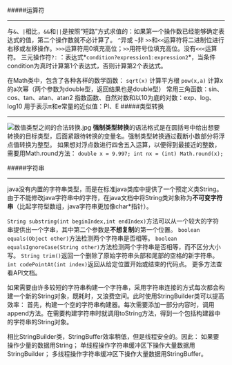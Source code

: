 #####运算符
***
与`&`、`|`相比，`&&`和`||`是按照“短路”方式求值的：如果第一个操作数已经能够确定表达式的值，第二个操作数就不必计算了。
`^`异或
`~`非 
`>>`和`<<`运算符将二进制位进行右移或左移操作。`>>>`运算符用0填充高位；`>>`用符号位填充高位。没有`<<<`运算符。
三元操作符`?:` ：表达式*`condition?expression1:expression2`*，当条件condition为真时计算第1个表达式，否则计算第2个表达式。

在Math类中，包含了各种各样的数学函数：
`sqrt(x)` 计算平方根
`pow(x,a)` 计算x的a次幂（两个参数为double型，返回结果也是double型）
常用三角函数：sin、cos、tan、atan、atan2
指数函数、自然对数和以10为底的对数：exp、log、log10
用于表示π和e常量的近似值：PI、E
#####类型转换
***
![数值类型之间的合法转换.jpg](http://upload-images.jianshu.io/upload_images/2702529-14ac4ad3bcab7b63.jpg?imageMogr2/auto-orient/strip%7CimageView2/2/w/1240)
**强制类型转换**的语法格式是在圆括号中给出想要转换的目标类型，后面紧跟待转换的变量名。强制类型转换通过截断小数部分将浮点值转换为整型。
如果想对浮点数进行四舍五入运算，以便得到最接近的整数，需要用Math.round方法：
`double x = 9.997;
int nx = (int) Math.round(x);`


#####字符串
***
java没有内置的字符串类型，而是在标准java类库中提供了一个预定义类String。
由于不能修改java字符串中的字符，在java文档中将String类对象称为**不可变字符串**（比起字符型数组，java字符串更加像char*指针）。

`String substring(int beginIndex,int endIndex)`方法可以从一个较大的字符串提供出一个字串，其中第二个参数是**不想复制**的第一个位置。
`boolean equals(Object other)`方法检测两个字符串是否相等。
`boolean equalsIgnoreCase(String other)`方法检测两个字符串是否相等，而不区分大小写。
`String trim()`返回一个删除了原始字符串头部和尾部的空格的新字符串。
`int codePointAt(int index)`返回从给定位置开始或结束的代码点。
更多方法查看API文档。

如果需要由许多较短的字符串构建一个字符串，采用字符串连接的方式每次都会构建一个新的String对象，既耗时，又浪费空间。此时使用StringBuilder类可以提高效率：
首先，构建一个空的字符串构建器。每次需要添加一部分内容时，调用append方法。在需要构建字符串时就调用toString方法，得到一个包括构建器中的字符串的String对象。

相比StringBuilder类，StringBuffer效率稍低，但是线程安全的。因此：
如果要操作少量的数据用String；
单线程操作字符串缓冲区下操作大量数据用StringBuilder；
多线程操作字符串缓冲区下操作大量数据用StringBuffer。
